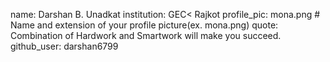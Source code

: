 name: Darshan B. Unadkat
institution: GEC< Rajkot
profile_pic: mona.png # Name and extension of your profile picture(ex. mona.png)
quote: Combination of Hardwork and Smartwork will make you succeed.
github_user: darshan6799
